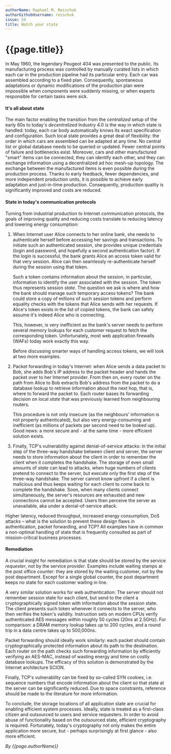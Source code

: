 ```yaml
---
authorName: Raphael M. Reischuk
authorGithubUsername: reischuk
issue: 54
title: Watch your state
---
```

# {{page.title}}


In May 1960, the legendary Peugeot 404 was presented to the public. Its manufacturing process was controlled by manually curated lists in which each car in the production pipeline had its particular entry. Each car was assembled according to a fixed plan. Consequently, spontaneous adaptations or dynamic modifications of the production plan were impossible when components were suddenly missing, or when experts responsible for certain tasks were sick.

[](./watch-your-state/photo-1488724034958-0faad88cf69f.jpg)


#### It's all about state

The main factor enabling the transition from the *centralized* setup of the early 60s to today's *decentralized* Industry 4.0 is the way in which state is handled: today, each car body automatically knows its exact specification and configuration. Such local state provides a great deal of flexibility: the order in which cars are assembled can be adapted at any time. No central list or global database needs to be queried or updated. Fewer central points of failure and bottlenecks exist. Moreover, cars and other manufactured "smart" items can be connected, they can identify each other, and they can exchange information using a decentralized ad hoc mesh-up topology. The exchange between the manufactured items is even possible during the production process. Thanks to early feedback, fewer dependencies, and more independent production units, it is possible to achieve early adaptation and just-in-time production. Consequently, production quality is significantly improved and costs are reduced.

#### State in today's communication protocols

Turning from industrial production to Internet communication protocols, the goals of improving quality and reducing costs translate to reducing latency and lowering energy consumption:

1. When Internet user Alice connects to her online bank, she needs to authenticate herself before accessing her savings and transactions. To initiate such an authenticated session, she provides unique credentials (login and password, and hopefully a second authentication factor). If the login is successful, the bank grants Alice an access token valid for that very session. Alice can then seamlessly re-authenticate herself during the session using that token.

    Such a token contains information about the session, in particular, information to identify the user associated with the session. The token thus represents session *state*. The question we ask is where and how the bank should manage such temporary access tokens? The bank could store a copy of millions of such session tokens and perform equality checks with the tokens that Alice sends with her requests. If Alice's token exists in the list of copied tokens, the bank can safely assume it's indeed Alice who is connecting.

    This, however, is very inefficient as the bank's server needs to perform several memory lookups for each customer request to fetch the corresponding token. Unfortunately, most web application firewalls (WAFs) today work exactly this way.

    Before discussing smarter ways of handling access tokens, we will look at two more examples.


2. Packet forwarding in today's Internet: when Alice sends a data packet to Bob, she adds Bob's IP address to the packet header and hands the packet over to her Internet provider. From then on, every router on the path from Alice to Bob extracts Bob's address from the packet to do a database lookup to retrieve information about the next hop, that is, where to forward the packet to. Each router bases its forwarding decision on local *state* that was previously learned from neighbouring routers.

    This procedure is not only insecure (as the neighbours' information is not properly authenticated), but also very energy-consuming and inefficient (as millions of packets per second need to be looked up). Good news: a more secure and - at the same time - more efficient solution exists.


3. Finally, TCP's vulnerability against denial-of-service attacks: in the initial step of the three-way handshake between client and server, the server needs to store information about the client in order to remember the client when it completes the handshake. The storage of even small amounts of *state* can lead to attacks, when huge numbers of clients pretend to connect to the server, but execute only the first step of the three-way handshake. The server cannot know upfront if a client is malicious and thus keeps waiting for each client to come back to complete the handshake. Soon, when many clients connect simultaneously, the server's resources are exhausted and new connections cannot be accepted. Users then perceive the server as unavailable, aka under a denial-of-service attack.

Higher latency, reduced throughput, increased energy consumption, DoS attacks – what is the solution to prevent these design flaws in authentication, packet forwarding, and TCP? All examples have in common a non-optimal handling of state that is frequently consulted as part of mission-critical business processes.

#### Remediation

A crucial insight for remediation is that state should be stored by the service *requester*, not by the service *provider*. Examples include waiting stamps at the post office counter: they are stored by the waiting customer, not by the post department. Except for a single global counter, the post department keeps no state for each customer waiting in line.

A very similar solution works for web authentication: The server should not remember session state for each client, but send to the client a cryptographically signed token with information about the session state. The client presents such token whenever it connects to the server, who then verifies the token's validity. Instruction sets on modern CPUs verify authenticated AES messages within roughly 50 cycles (20ns at 2.5GHz). For comparison: a DRAM memory lookup takes up to 200 cycles, and a round trip in a data centre takes up to 500,000ns.

Packet forwarding should ideally work similarly: each packet should contain cryptographically protected information about its path to the destination. Each router on the path checks such forwarding information by efficiently verifying an AES-MAC, instead of wasting energy and time on costly database lookups. The efficacy of this solution is demonstrated by the Internet architecture SCION.

Finally, TCP's vulnerability can be fixed by so-called SYN cookies, i.e. sequence numbers that encode information about the client so that state at the server can be significantly reduced. Due to space constraints, reference should be made to the literature for more information.

To conclude, the storage locations of all application state are crucial for enabling efficient system processes. Ideally, state is treated as a first-class citizen and outsourced to users and service requesters. In order to avoid abuse of functionality based on the outsourced state, efficient cryptography is required. Fortunately, today's cryptography not only makes the entire application more secure, but - perhaps surprisingly at first glance - also more efficient.

*By {{page.authorName}}*